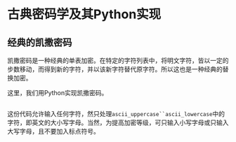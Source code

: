 # 古典密码学及其Python实现

## 经典的凯撒密码

凯撒密码是一种经典的单表加密。在特定的字符列表中，将明文字符，皆以一定的步数移动，而得到新的字符，并以该新字符替代原字符。所以这也是一种经典的替换加密。

这里，我们用Python实现凯撒密码。

```
```

这份代码允许输入任何字符，然只处理`ascii_uppercase``ascii_lowercase`中的字符，即英文的大小写字母。当然，为提高加密等级，可只输入小写字母或只输入大写字母，且不要加入标点符号。

